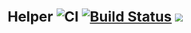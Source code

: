# Helper  ![CI](https://github.com/tesladam/Helper/workflows/CI/badge.svg) [![Build Status](https://travis-ci.com/tesladam/Helper.svg?branch=master)](https://travis-ci.com/tesladam/Helper) [![](https://jitpack.io/v/tesladam/Helper.svg)](https://jitpack.io/#tesladam/Helper)
